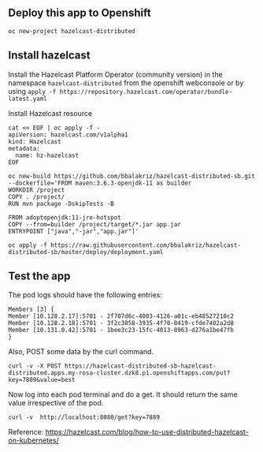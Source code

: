 ## Deploy this app to Openshift

```
oc new-project hazelcast-distributed
```

## Install hazelcast
Install the Hazelcast Platform Operator (community version) in the namespace `hazelcast-distributed` from the openshift webconsole or by using `apply -f https://repository.hazelcast.com/operator/bundle-latest.yaml`

Install Hazelcast resource

```
cat << EOF | oc apply -f -
apiVersion: hazelcast.com/v1alpha1
kind: Hazelcast
metadata:
  name: hz-hazelcast
EOF
```

```
oc new-build https://github.com/bbalakriz/hazelcast-distributed-sb.git --dockerfile='FROM maven:3.6.3-openjdk-11 as builder
WORKDIR /project
COPY . /project/
RUN mvn package -DskipTests -B

FROM adoptopenjdk:11-jre-hotspot
COPY --from=builder /project/target/*.jar app.jar
ENTRYPOINT ["java","-jar","app.jar"]'

oc apply -f https://raw.githubusercontent.com/bbalakriz/hazelcast-distributed-sb/master/deploy/deployment.yaml

```

## Test the app

The pod logs should have the following entries:

```
Members [3] {
Member [10.128.2.17]:5701 - 2f707d6c-4003-4126-a01c-eb48527210c2
Member [10.128.2.18]:5701 - 3f2c3058-3935-4f70-8419-cfde7402a2d8
Member [10.131.0.42]:5701 - 1bee3c23-15fc-4013-8963-d276a1be47fb
}
```

Also, POST some data by the curl command. 
```
curl -v -X POST https://hazelcast-distributed-sb-hazelcast-distributed.apps.my-rosa-cluster.dzk8.p1.openshiftapps.com/put?key=7889&value=best 
```

Now log into each pod terminal and do a get. It should return the same value irrespective of the pod. 

```
curl -v  http://localhost:8080/get?key=7889
```

Reference: https://hazelcast.com/blog/how-to-use-distributed-hazelcast-on-kubernetes/
